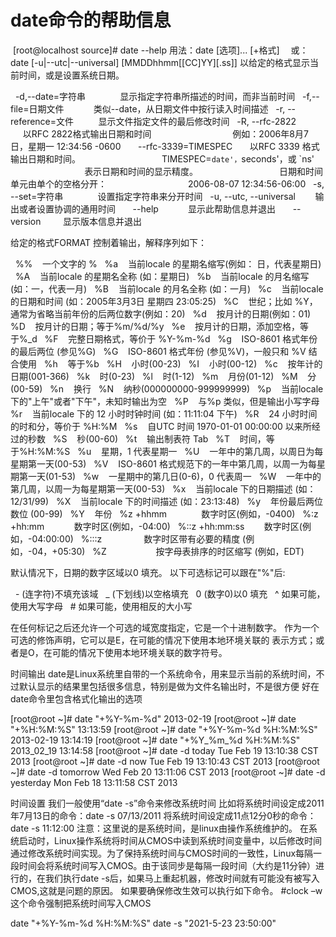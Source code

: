 # date命令的帮助信息

 [root@localhost source]# date --help
用法：date [选项]... [+格式]
　或：date [-u|--utc|--universal] [MMDDhhmm[[CC]YY][.ss]]
以给定的格式显示当前时间，或是设置系统日期。

  -d,--date=字符串              显示指定字符串所描述的时间，而非当前时间
  -f,--file=日期文件            类似--date，从日期文件中按行读入时间描述
  -r, --reference=文件          显示文件指定文件的最后修改时间
  -R, --rfc-2822                以RFC 2822格式输出日期和时间
                                例如：2006年8月7日，星期一 12:34:56 -0600
      --rfc-3339=TIMESPEC       以RFC 3339 格式输出日期和时间。
                                TIMESPEC=`date'，`seconds'，或 `ns' 
                                表示日期和时间的显示精度。
                                日期和时间单元由单个的空格分开：
                                2006-08-07 12:34:56-06:00
  -s, --set=字符串              设置指定字符串来分开时间
  -u, --utc, --universal        输出或者设置协调的通用时间
      --help            显示此帮助信息并退出
      --version         显示版本信息并退出

给定的格式FORMAT 控制着输出，解释序列如下：

  %%    一个文字的 %
  %a    当前locale 的星期名缩写(例如： 日，代表星期日)
  %A    当前locale 的星期名全称 (如：星期日)
  %b    当前locale 的月名缩写 (如：一，代表一月)
  %B    当前locale 的月名全称 (如：一月)
  %c    当前locale 的日期和时间 (如：2005年3月3日 星期四 23:05:25)
  %C    世纪；比如 %Y，通常为省略当前年份的后两位数字(例如：20)
  %d    按月计的日期(例如：01)
  %D    按月计的日期；等于%m/%d/%y
  %e    按月计的日期，添加空格，等于%_d
  %F    完整日期格式，等价于 %Y-%m-%d
  %g    ISO-8601 格式年份的最后两位 (参见%G)
  %G    ISO-8601 格式年份 (参见%V)，一般只和 %V 结合使用
  %h    等于%b
  %H    小时(00-23)
  %I    小时(00-12)
  %c    按年计的日期(001-366)
  %k    时(0-23)
  %l    时(1-12)
  %m    月份(01-12)
  %M    分(00-59)
  %n    换行
  %N    纳秒(000000000-999999999)
  %p    当前locale 下的"上午"或者"下午"，未知时输出为空
  %P    与%p 类似，但是输出小写字母
  %r    当前locale 下的 12 小时时钟时间 (如：11:11:04 下午)
  %R    24 小时时间的时和分，等价于 %H:%M
  %s    自UTC 时间 1970-01-01 00:00:00 以来所经过的秒数
  %S    秒(00-60)
  %t    输出制表符 Tab
  %T    时间，等于%H:%M:%S
  %u    星期，1 代表星期一
  %U    一年中的第几周，以周日为每星期第一天(00-53)
  %V    ISO-8601 格式规范下的一年中第几周，以周一为每星期第一天(01-53)
  %w    一星期中的第几日(0-6)，0 代表周一
  %W    一年中的第几周，以周一为每星期第一天(00-53)
  %x    当前locale 下的日期描述 (如：12/31/99)
  %X    当前locale 下的时间描述 (如：23:13:48)
  %y    年份最后两位数位 (00-99)
  %Y    年份
  %z +hhmm              数字时区(例如，-0400)
  %:z +hh:mm            数字时区(例如，-04:00)
  %::z +hh:mm:ss        数字时区(例如，-04:00:00)
  %:::z                 数字时区带有必要的精度 (例如，-04，+05:30)
  %Z                    按字母表排序的时区缩写 (例如，EDT)

默认情况下，日期的数字区域以0 填充。
以下可选标记可以跟在"%"后:

  - (连字符)不填充该域
  _ (下划线)以空格填充
  0 (数字0)以0 填充
  ^ 如果可能，使用大写字母
  # 如果可能，使用相反的大小写

在任何标记之后还允许一个可选的域宽度指定，它是一个十进制数字。
作为一个可选的修饰声明，它可以是E，在可能的情况下使用本地环境关联的
表示方式；或者是O，在可能的情况下使用本地环境关联的数字符号。

时间输出
date是Linux系统里自带的一个系统命令，用来显示当前的系统时间，不过默认显示的结果里包括很多信息，特别是做为文件名输出时，不是很方便
好在date命令里包含格式化输出的选项

[root@root ~]# date "+%Y-%m-%d"
2013-02-19
[root@root ~]# date "+%H:%M:%S"
13:13:59
[root@root ~]# date "+%Y-%m-%d %H:%M:%S"
2013-02-19 13:14:19
[root@root ~]# date "+%Y_%m_%d %H:%M:%S"  
2013_02_19 13:14:58
[root@root ~]# date -d today 
Tue Feb 19 13:10:38 CST 2013
[root@root ~]# date -d now
Tue Feb 19 13:10:43 CST 2013
[root@root ~]# date -d tomorrow
Wed Feb 20 13:11:06 CST 2013
[root@root ~]# date -d yesterday
Mon Feb 18 13:11:58 CST 2013



时间设置
我们一般使用“date -s”命令来修改系统时间
比如将系统时间设定成2011年7月13日的命令：date -s 07/13/2011
将系统时间设定成11点12分0秒的命令：date -s 11:12:00
注意：这里说的是系统时间，是linux由操作系统维护的。
在系统启动时，Linux操作系统将时间从CMOS中读到系统时间变量中，以后修改时间通过修改系统时间实现。为了保持系统时间与CMOS时间的一致性，Linux每隔一段时间会将系统时间写入CMOS。由于该同步是每隔一段时间（大约是11分钟）进行的，在我们执行date -s后，如果马上重起机器，修改时间就有可能没有被写入CMOS,这就是问题的原因。
如果要确保修改生效可以执行如下命令。
#clock –w
这个命令强制把系统时间写入CMOS

date "+%Y-%m-%d %H:%M:%S"
date -s "2021-5-23 23:50:00"
